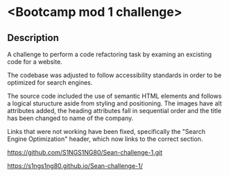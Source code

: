 # <Bootcamp mod 1 challenge>

## Description

A challenge to perform a code refactoring task by examing an excisting code for a website.

The codebase was adjusted to follow accessibility standards in order to be optimized for search engines.

The source code included the use of semantic HTML elements and follows a logical sturucture aside from styling and positioning. The images have alt attributes added, the heading attributes fall in sequential order and the title has been changed to name of the company.

Links that were not working have been fixed, specifically the "Search Engine Optimization" header, which now links to the correct section.

https://github.com/S1NGS1NG80/Sean-challenge-1.git

https://s1ngs1ng80.github.io/Sean-challenge-1/
